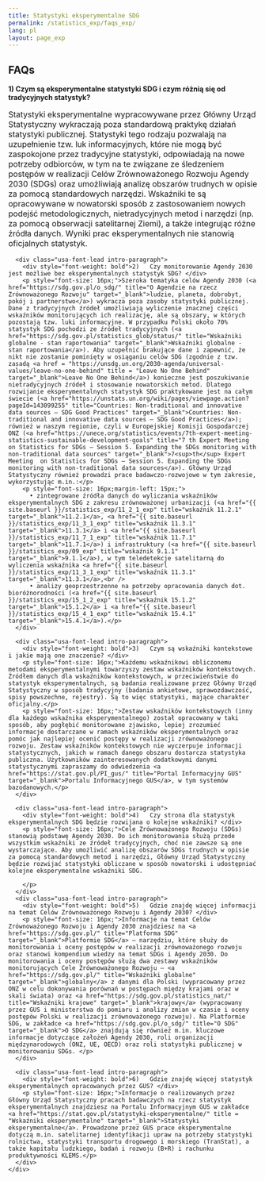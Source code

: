 ```yaml
---
title: Statystyki eksperymentalne SDG
permalink: /statistics_exp/faqs_exp/
lang: pl
layout: page_exp
---
```

<div id="main" class="main-content" role="main">

  <a id="main-content" tabindex="-1"></a>
		<section class="pl-banner-exp">
    <div class="pl-grid">
      <div class="pl-banner-content">
                        <h1>FAQs</h1>
      </div>
    </div>
  </section>

  <section class="usa-section">
    <div class="pl-grid">
      <div class="usa-font-lead intro-paragraph">
        <div style="font-weight: bold">1)	Czym są eksperymentalne statystyki SDG i czym różnią się od tradycyjnych statystyk? </div>
        <p style="font-size: 16px;">Statystyki eksperymentalne wypracowywane przez Główny Urząd Statystyczny wykraczają poza standardową praktykę działań statystyki publicznej. Statystyki tego rodzaju pozwalają na uzupełnienie tzw. luk informacyjnych, które nie mogą być zaspokojone przez tradycyjne statystyki, odpowiadają na nowe potrzeby odbiorców, w tym na te związane ze śledzeniem postępów w realizacji Celów Zrównoważonego Rozwoju Agendy 2030 (SDGs) oraz umożliwiają analizę obszarów trudnych w opisie za pomocą standardowych narzędzi. Wskaźniki te są opracowywane w nowatorski sposób z zastosowaniem nowych podejść metodologicznych, nietradycyjnych metod i narzędzi (np. za pomocą obserwacji satelitarnej Ziemi), a także integrując różne źródła danych. Wyniki prac eksperymentalnych nie stanowią oficjalnych statystyk.</p>
      </div>

      <div class="usa-font-lead intro-paragraph">
        <div style="font-weight: bold">2)	Czy monitorowanie Agendy 2030 jest możliwe bez eksperymentalnych statystyk SDG? </div>
        <p style="font-size: 16px;">Szeroka tematyka celów Agendy 2030 (<a href="https://sdg.gov.pl/o_sdg/" title="O Agendzie na rzecz Zrównoważonego Rozwoju" target="_blank">ludzie, planeta, dobrobyt, pokój i partnerstwo</a>) wykracza poza zasoby statystyki publicznej. Dane z tradycyjnych źródeł umożliwiają wyliczenie znacznej części wskaźników monitorujących ich realizację, ale są obszary, w których pozostają tzw. luki informacyjne. W przypadku Polski około 70% statystyk SDG pochodzi ze źródeł tradycyjnych (<a href="https://sdg.gov.pl/statistics_glob/status/" title="Wskaźniki globalne - stan raportowania" target="_blank">Wskaźniki globalne - stan raportowania</a>). Aby uzupełnić brakujące dane i zapewnić, że nikt nie zostanie pominięty w osiąganiu celów SDG (zgodnie z tzw. zasadą <a href = "https://unsdg.un.org/2030-agenda/universal-values/leave-no-one-behind" title = "Leave No One Behind" target="_blank">Leave No One Behind</a>) konieczne jest poszukiwanie nietradycyjnych źródeł i stosowanie nowatorskich metod. Dlatego rozwijanie eksperymentalnych statystyk SDG praktykowane jest na całym świecie (<a href="https://unstats.un.org/wiki/pages/viewpage.action?pageId=143099255" title="Countries: Non-traditional and innovative data sources – SDG Good Practices" target="_blank">Countries: Non-traditional and innovative data sources – SDG Good Practices</a>); również w naszym regionie, czyli w Europejskiej Komisji Gospodarczej ONZ (<a href="https://unece.org/statistics/events/7th-expert-meeting-statistics-sustainable-development-goals" title="7 th Expert Meeting  on Statistics for SDGs – Session 5. Expanding the SDGs monitoring with non-traditional data sources" target="_blank">7<sup>th</sup> Expert Meeting  on Statistics for SDGs – Session 5. Expanding the SDGs monitoring with non-traditional data sources</a>). Główny Urząd Statystyczny również prowadzi prace badawczo-rozwojowe w tym zakresie, wykorzystując m.in.:</p>
        <p style="font-size: 16px;margin-left: 15px;">
          •	zintegrowane źródła danych do wyliczania wskaźników eksperymentalnych SDG z zakresu zrównoważonej urbanizacji (<a href="{{ site.baseurl }}/statistics_exp/11_2_1_exp" title="wskaźnik 11.2.1" target="_blank">11.2.1</a>, <a href="{{ site.baseurl }}/statistics_exp/11_3_1_exp" title="wskaźnik 11.3.1" target="_blank">11.3.1</a> i <a href="{{ site.baseurl }}/statistics_exp/11_7_1_exp" title="wskaźnik 11.7.1" target="_blank">11.7.1</a>) i infrastruktury (<a href="{{ site.baseurl }}/statistics_exp/09_exp" title="wskaźnik 9.1.1" target="_blank">9.1.1</a>), w tym teledetekcje satelitarną do wyliczenia wskaźnika <a href="{{ site.baseurl }}/statistics_exp/11_3_1_exp" title="wskaźnik 11.3.1" target="_blank">11.3.1</a>,<br />
          •	analizy geoprzestrzenne na potrzeby opracowania danych dot. bioróżnorodności (<a href="{{ site.baseurl }}/statistics_exp/15_1_2_exp" title="wskaźnik 15.1.2" target="_blank">15.1.2</a> i <a href="{{ site.baseurl }}/statistics_exp/15_4_1_exp" title="wskaźnik 15.4.1" target="_blank">15.4.1</a>).</p>
      </div>

      <div class="usa-font-lead intro-paragraph">
        <div style="font-weight: bold">3)	Czym są wskaźniki kontekstowe i jakie mają one znaczenie? </div>
        <p style="font-size: 16px;">Każdemu wskaźnikowi obliczonemu metodami eksperymentalnymi towarzyszy zestaw wskaźników kontekstowych. Źródłem danych dla wskaźników kontekstowych, w przeciwieństwie do statystyk eksperymentalnych, są badania realizowane przez Główny Urząd Statystyczny w sposób tradycyjny (badania ankietowe, sprawozdawczość, spisy powszechne, rejestry). Są to więc statystyki, mające charakter oficjalny.</p>
        <p style="font-size: 16px;">Zestaw wskaźników kontekstowych (inny dla każdego wskaźnika eksperymentalnego) został opracowany w taki sposób, aby pogłębić monitorowane zjawisko, lepiej zrozumieć informacje dostarczane w ramach wskaźników eksperymentalnych oraz pomóc jak najlepiej ocenić postępy w realizacji zrównoważonego rozwoju. Zestaw wskaźników kontekstowych nie wyczerpuje informacji statystycznych, jakich w ramach danego obszaru dostarcza statystyka publiczna. Użytkowników zainteresowanych dodatkowymi danymi statystycznymi zapraszamy do odwiedzenia <a href="https://stat.gov.pl/PI_gus/" title="Portal Informacyjny GUS" target="_blank">Portalu Informacyjnego GUS</a>, w tym systemów bazodanowych.</p>
      </div>

      <div class="usa-font-lead intro-paragraph">
        <div style="font-weight: bold">4)	Czy strona dla statystyk eksperymentalnych SDG będzie rozwijana o kolejne wskaźniki? </div>
        <p style="font-size: 16px;">Cele Zrównoważonego Rozwoju (SDGs) stanowią podstawę Agendy 2030. Do ich monitorowania służą przede wszystkim wskaźniki ze źródeł tradycyjnych, choć nie zawsze są one wystarczające. Aby umożliwić analizę obszarów SDGs trudnych w opisie za pomocą standardowych metod i narzędzi, Główny Urząd Statystyczny będzie rozwijać statystyki obliczane w sposób nowatorski i udostępniać kolejne eksperymentalne wskaźniki SDG.

        </p>
      </div>
      <div class="usa-font-lead intro-paragraph">
        <div style="font-weight: bold">5)	Gdzie znajdę więcej informacji na temat Celów Zrównoważonego Rozwoju i Agendy 2030? </div>
        <p style="font-size: 16px;">Informacje na temat Celów Zrównoważonego Rozwoju i Agendy 2030 znajdziesz na <a href="https://sdg.gov.pl/" title="Platforma SDG" target="_blank">Platformie SDG</a> – narzędziu, które służy do monitorowania i oceny postępów w realizacji zrównoważonego rozwoju oraz stanowi kompendium wiedzy na temat SDGs i Agendy 2030. Do monitorowania i oceny postępów służą dwa zestawy wskaźników monitorujących Cele Zrównoważonego Rozwoju – <a href="https://sdg.gov.pl/" title="Wskaźniki globalne" target="_blank">globalny</a> z danymi dla Polski (wypracowany przez ONZ w celu dokonywania porównań w postępach między krajami oraz w skali świata) oraz <a href="https://sdg.gov.pl/statistics_nat/" title="Wskaźniki krajowe" target="_blank">krajowy</a> (wypracowany przez GUS i ministerstwa do pomiaru i analizy zmian w czasie i oceny postępów Polski w realizacji zrównoważonego rozwoju). Na Platformie SDG, w zakładce <a href="https://sdg.gov.pl/o_sdg/" title="O SDG" target="_blank">O SDG</a> znajdują się również m.in. kluczowe informacje dotyczące założeń Agendy 2030, roli organizacji międzynarodowych (ONZ, UE, OECD) oraz roli statystyki publicznej w monitorowaniu SDGs. </p>
      </div>

      <div class="usa-font-lead intro-paragraph">
        <div style="font-weight: bold">6)	Gdzie znajdę więcej statystyk eksperymentalnych opracowanych przez GUS? </div>
        <p style="font-size: 16px;">Informacje o realizowanych przez Główny Urząd Statystyczny pracach badawczych na rzecz statystyk eksperymentalnych znajdziesz na Portalu Informacyjnym GUS w zakładce <a href="https://stat.gov.pl/statystyki-eksperymentalne/" title = "Wskaźniki eksperymentalne" target="_blank">Statystyki eksperymentalne</a>. Prowadzone przez GUS prace eksperymentalne dotyczą m.in. satelitarnej identyfikacji upraw na potrzeby statystyki rolnictwa, statystyki transportu drogowego i morskiego (TranStat), a także kapitału ludzkiego, badań i rozwoju (B+R) i rachunku produktywności KLEMS.</p>
      </div>
    </div>
  </section>
</div>
